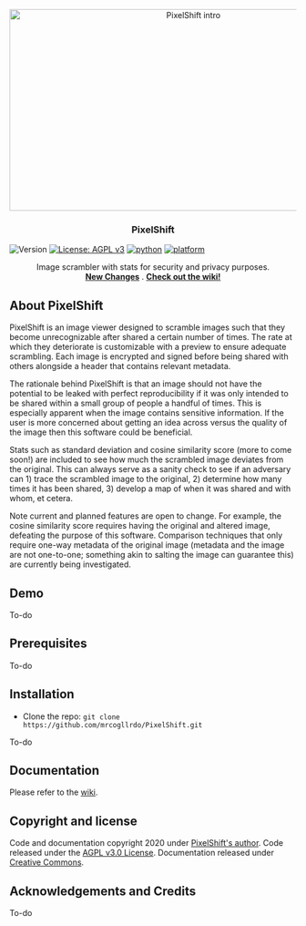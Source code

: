 <p align="center">
  <a href="https://github.com/mrcogllrdo/PixelShift">
    <img src="https://raw.githubusercontent.com/mrcogllrdo/PixelShift/master/fuzzImg.jpg" alt="PixelShift intro" width="630" height="354">
  </a>
</p>

<h3 align="center">PixelShift</h3>

![Version](https://img.shields.io/badge/version-0.1-blue.svg?cacheSeconds=2592000)
[![License: AGPL v3](https://img.shields.io/badge/License-AGPLv3-blue.svg)](https://www.gnu.org/licenses/agpl-3.0.en.html)
[![python](https://img.shields.io/badge/python-3.8-blue.svg?logo=python&labelColor=yellow)](https://www.python.org/downloads/)
[![platform](https://img.shields.io/badge/platform-osx%2Flinux%2Fwindows-green.svg)](https://github.com/mrcogllrdo/PixelShift)

<p align="center">
  Image scrambler with stats for security and privacy purposes.
  <br>
  <a href="https://github.com/mrcogllrdo/PixelShift/blob/master/CHANGELOG.md"><strong>New Changes</strong></a>
  .
  <a href="https://github.com/mrcogllrdo/PixelShift/wiki"><strong>Check out the wiki!</strong></a>
</p>

## About PixelShift

PixelShift is an image viewer designed to scramble images such that they become unrecognizable after shared a certain number of times. The rate at which they deteriorate is customizable with a preview to ensure adequate scrambling. Each image is encrypted and signed before being shared with others alongside a header that contains relevant metadata.

The rationale behind PixelShift is that an image should not have the potential to be leaked with perfect reproducibility if it was only intended to be shared within a small group of people a handful of times. This is especially apparent when the image contains sensitive information. If the user is more concerned about getting an idea across versus the quality of the image then this software could be beneficial.

Stats such as standard deviation and cosine similarity score (more to come soon!) are included to see how much the scrambled image deviates from the original. This can always serve as a sanity check to see if an adversary can 1) trace the scrambled image to the original, 2) determine how many times it has been shared, 3) develop a map of when it was shared and with whom, et cetera.

Note current and planned features are open to change. For example, the cosine similarity score requires having the original and altered image, defeating the purpose of this software. Comparison techniques that only require one-way metadata of the original image (metadata and the image are not one-to-one; something akin to salting the image can guarantee this) are currently being investigated.

## Demo

To-do

## Prerequisites

To-do

## Installation

- Clone the repo: `git clone https://github.com/mrcogllrdo/PixelShift.git`

To-do

## Documentation

Please refer to the [wiki](https://github.com/mrcogllrdo/PixelShift/wiki).

## Copyright and license

Code and documentation copyright 2020 under [PixelShift's author](https://github.com/mrcogllrdo). Code released under the [AGPL v3.0 License](https://github.com/mrcogllrdo/PixelShift/blob/master/LICENSE). Documentation released under [Creative Commons](https://creativecommons.org/licenses/by/3.0/).

## Acknowledgements and Credits

To-do
